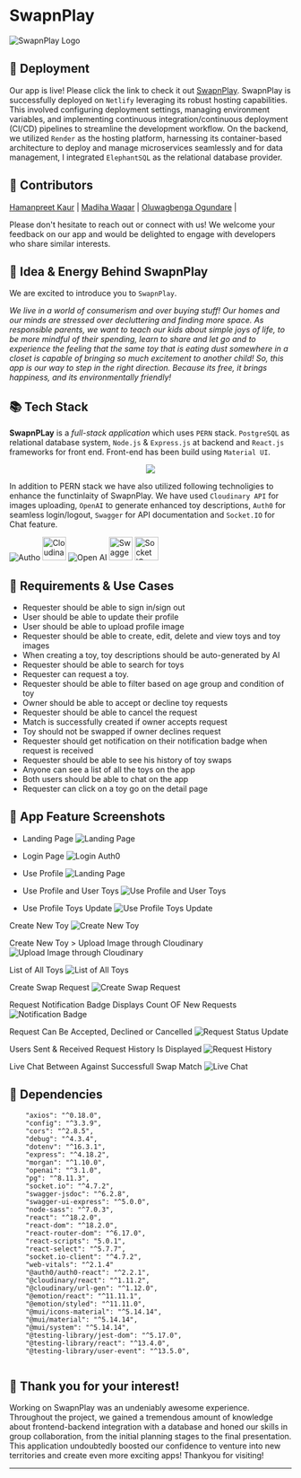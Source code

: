 <div style="align: center;">
  <h1>SwapnPlay</h1>
  <img src="./frontend/public/logo.jpeg" alt="SwapnPlay Logo" />
</div>

## :rocket: Deployment

Our app is live! Please click the link to check it out [SwapnPlay](https://swapnplay.netlify.app/).
SwapnPlay is successfully deployed on `Netlify` leveraging its robust hosting capabilities. This involved configuring deployment settings, managing environment variables, and implementing continuous integration/continuous deployment (CI/CD) pipelines to streamline the development workflow. On the backend, we utilized `Render` as the hosting platform, harnessing its container-based architecture to deploy and manage microservices seamlessly and for data management, I integrated `ElephantSQL` as the relational database provider.

## :seedling: Contributors

[Hamanpreet Kaur](https://github.com/hamanpreet?tab=repositories) |
[Madiha Waqar](https://github.com/madiha-waqar?tab=repositories) |
[Oluwagbenga Ogundare](https://github.com/codewithevolg?tab=repositories) |

Please don't hesitate to reach out or connect with us! We welcome your feedback on our app and would be delighted to engage with developers who share similar interests.

## :gem: Idea & Energy Behind SwapnPlay
We are excited to introduce you to `SwapnPlay`.

_We live in a world of consumerism and over buying stuff! Our homes and our minds are stressed over decluttering and finding more space. As responsible parents, we want to teach our kids about simple joys of life, to be more mindful of their spending, learn to share and let go and to experience the feeling that the same toy that is eating dust somewhere in a closet is capable of bringing so much excitement to another child!
So, this app is our way to step in the right direction. 
Because its free, it brings happiness, and its environmentally friendly!_

## :books: Tech Stack
**SwapnPLay** is a _full-stack application_ which uses `PERN` stack. `PostgreSQL` as relational database system,  `Node.js` & `Express.js` at backend and `React.js` frameworks for front end. Front-end has been build using `Material UI`.

<p align="center">
  <a href="https://skillicons.dev">
    <img src="https://skillicons.dev/icons?i=postgres,nodejs,expressjs,react,css,materialui" />
  </a>
</p>

In addition to PERN stack we have also utilized following technoligies to enhance the functinlaity of SwapnPlay. We have used `Cloudinary API` for images uploading, `OpenAI` to generate enhanced toy descriptions, `Auth0` for seamless login/logout, `Swagger` for API documentation and `Socket.IO` for Chat feature.

<div style="align: center;">
<img src="./frontend/public/autho.png" alt="Autho" />
<img src="./frontend/public/cloud.png" alt="Cloudinary" height="42px" />
<img src="./frontend/public/openai.png" alt="Open AI" />
<img src="./frontend/public/swagger.png" alt="Swagger" height="42px" />
<img src="./frontend/public/socketio.png" alt="Socket IO" height="42px" />
</div>

## :triangular_flag_on_post: Requirements & Use Cases 
- Requester should be able to sign in/sign out
- User should be able to update their profile
- User should be able to upload profile image
- Requester should be able to create, edit, delete and view toys and toy images
- When creating a toy, toy descriptions should be auto-generated by AI
- Requester should be able to search for toys
- Requester can request a toy.
- Requester should be able to filter based on age group and condition of toy
- Owner should be able to accept or decline toy requests
- Requester should be able to cancel the request
- Match is successfully created if owner accepts request
- Toy should not be swapped if owner declines request
- Requester should get notification on their notification badge when request is received
- Requester should be able to see his history of toy swaps
- Anyone can see a list of all the toys on the app
- Both users should be able to chat on the app
- Requester can click on a toy go on the detail page

## :link: App Feature Screenshots
- Landing Page
![Landing Page](./frontend/public/screenshots/Landing_page_SwapnPlay.png)

- Login Page
![Login Auth0](./frontend/public/screenshots/Auth0_Login.png)

- Use Profile 
![Landing Page](./frontend/public/screenshots/User_Profile_Cloudinary.png)

- Use Profile and User Toys
![Use Profile and User Toys](./frontend/public/screenshots/User_Toys_list.png)

- Use Profile Toys Update
![Use Profile Toys Update](./frontend/public/screenshots/User_Toys_List_Display.png)

Create New Toy
![Create New Toy](./frontend/public/screenshots/Create_new_toy_AI_Description.png)

Create New Toy > Upload Image through Cloudinary
![Upload Image through Cloudinary](./frontend/public/screenshots/Create_New_Toy_Cloudinary_image.png)

List of All Toys
![List of All Toys](./frontend/public/screenshots/List_of_all_Toys.png)

Create Swap Request
![Create Swap Request](./frontend/public/screenshots/Swap_Request_Created.png)

Request Notification Badge Displays Count OF New Requests
![Notification Badge](./frontend/public/screenshots/Notification_New_Request.png)

Request Can Be Accepted, Declined or Cancelled
![Request Status Update](./frontend/public/screenshots/Request_Status_Chnaged.png)

Users Sent & Received Request History Is Displayed
![Request History](./frontend/public/screenshots/All_Request_Page.png)

Live Chat Between Against Successfull Swap Match
![Live Chat](./frontend/public/screenshots/Live_Chat_Socket_IO_2.png)

## :traffic_light: Dependencies
```
    "axios": "^0.18.0",
    "config": "^3.3.9",
    "cors": "^2.8.5",
    "debug": "^4.3.4",
    "dotenv": "^16.3.1",
    "express": "^4.18.2",
    "morgan": "^1.10.0",
    "openai": "^3.1.0",
    "pg": "^8.11.3",
    "socket.io": "^4.7.2",
    "swagger-jsdoc": "^6.2.8",
    "swagger-ui-express": "^5.0.0",
    "node-sass": "^7.0.3",
    "react": "^18.2.0",
    "react-dom": "^18.2.0",
    "react-router-dom": "^6.17.0",
    "react-scripts": "5.0.1",
    "react-select": "^5.7.7",
    "socket.io-client": "^4.7.2",
    "web-vitals": "^2.1.4"
    "@auth0/auth0-react": "^2.2.1",
    "@cloudinary/react": "^1.11.2",
    "@cloudinary/url-gen": "^1.12.0",
    "@emotion/react": "^11.11.1",
    "@emotion/styled": "^11.11.0",
    "@mui/icons-material": "^5.14.14",
    "@mui/material": "^5.14.14",
    "@mui/system": "^5.14.14",
    "@testing-library/jest-dom": "^5.17.0",
    "@testing-library/react": "^13.4.0",
    "@testing-library/user-event": "^13.5.0",
  
  ```
## :clap: Thank you for your interest!
Working on SwapnPlay was an undeniably awesome experience. Throughout the project, we gained a tremendous amount of knowledge about frontend-backend integration with a database and honed our skills in group collaboration, from the initial planning stages to the final presentation. This application undoubtedly boosted our confidence to venture into new territories and create even more exciting apps!
Thankyou for visiting!

------------------------------------------------------------------------------------------------